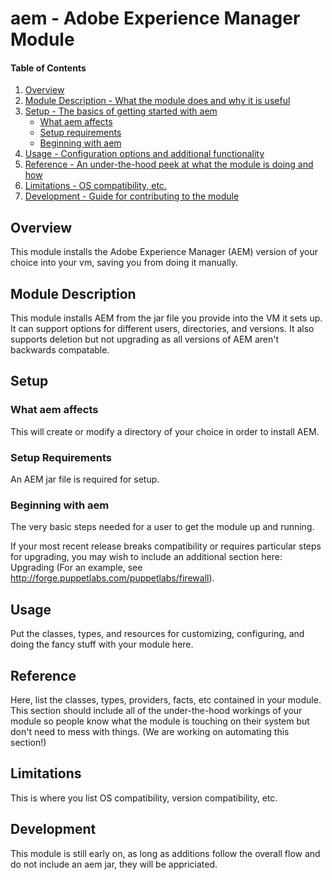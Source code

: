# aem - Adobe Experience Manager Module

#### Table of Contents

1. [Overview](#overview)
2. [Module Description - What the module does and why it is useful](#module-description)
3. [Setup - The basics of getting started with aem](#setup)
    * [What aem affects](#what-aem-affects)
    * [Setup requirements](#setup-requirements)
    * [Beginning with aem](#beginning-with-aem)
4. [Usage - Configuration options and additional functionality](#usage)
5. [Reference - An under-the-hood peek at what the module is doing and how](#reference)
5. [Limitations - OS compatibility, etc.](#limitations)
6. [Development - Guide for contributing to the module](#development)

## Overview

This module installs the Adobe Experience Manager (AEM) version of your choice into your vm, saving you from doing it manually.

## Module Description

This module installs AEM from the jar file you provide into the VM it sets up.  
It can support options for different users, directories, and versions.  It also supports deletion
but not upgrading as all versions of AEM aren't backwards compatable.  

## Setup

### What aem affects

This will create or modify a directory of your choice in order to install AEM.


### Setup Requirements 

An AEM jar file is required for setup.

### Beginning with aem

The very basic steps needed for a user to get the module up and running.

If your most recent release breaks compatibility or requires particular steps
for upgrading, you may wish to include an additional section here: Upgrading
(For an example, see http://forge.puppetlabs.com/puppetlabs/firewall).

## Usage

Put the classes, types, and resources for customizing, configuring, and doing
the fancy stuff with your module here.

## Reference

Here, list the classes, types, providers, facts, etc contained in your module.
This section should include all of the under-the-hood workings of your module so
people know what the module is touching on their system but don't need to mess
with things. (We are working on automating this section!)

## Limitations

This is where you list OS compatibility, version compatibility, etc.

## Development

This module is still early on, as long as additions follow the overall flow and do not include an aem jar, they will be appriciated.


